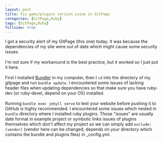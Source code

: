 ```yaml
---
layout: post
title: Fix gems/plugins version issue in GitPage
categories: [GitPage,Ruby]
tags: [GitPage,Ruby]
fullview: true
---
```


I got a security alert of my GitPage (this one) today. It was because the dependencies of my site were out of date which might cause some security issues.<br><br>
I'm not sure if my workaround is the best practice, but it worked so I just put it here. <br><br>
First I installed [Bundler](https://bundler.io/) in my computer, then I `cd` into the directory of my gitpage and run `bundle update`. I encountered some issues of lacking header files when updating dependencies so that make sure you have ruby-dev (or ruby-devel, depend on your OS) installed. <br><br>
Running `bundle exec jekyll serve` to test your website before pushing it to GitHub is highly recommended. I encountered some issues which nested in `bundle` directory where I installed ruby plugins. Those "issues" are usually date format in example project or symbolic links issues of plugins themselves which don't affect my project so we can simply add `exclude: [vendor]` (vendor here can be changed, depends on your directory which contains the bundle and plugins files) in _config.yml.
